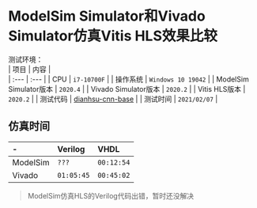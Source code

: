 # ModelSim Simulator和Vivado Simulator仿真Vitis HLS效果比较

测试环境：  
| 项目 | 内容 |  
| :--- | :--- |
| CPU | `i7-10700F` |
| 操作系统 | `Windows 10 19042` |
| ModelSim Simulator版本 | `2020.4` |
| Vivado Simulator版本 | `2020.2` |
| Vitis HLS版本 | `2020.2` |
| 测试代码 | [dianhsu-cnn-base](https://github.com/fpga-accels/dianhsu-cnn-base) |
| 测试时间 | `2021/02/07` |
## 仿真时间
| - | Verilog | VHDL |
| :--- | :--- | :--- |
| ModelSim | `???` | `00:12:54` |
| Vivado | `01:05:45` | `00:45:02` |

> ModelSim仿真HLS的Verilog代码出错，暂时还没解决
